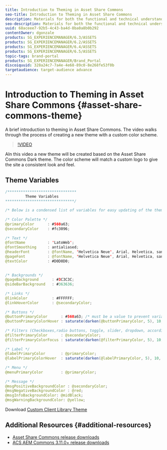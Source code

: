 ```yaml
---
title: Introduction to Theming in Asset Share Commons
seo-title: Introduction to Theming in Asset Share Commons
description: Materials for both the functional and technical understanding Assets Share Commons
seo-description: Materials for both the functional and technical understanding Assets Share Commons
uuid: 68aceee7-92b5-4c43-ba4d-8ba0a8b0b292
contentOwner: dgonzale
products: SG_EXPERIENCEMANAGER/6.3/ASSETS
products: SG_EXPERIENCEMANAGER/6.2/ASSETS
products: SG_EXPERIENCEMANAGER/6.4/ASSETS
products: SG_EXPERIENCEMANAGER/6.5/ASSETS
topic-tags: brand-portal
products: SG_EXPERIENCEMANAGER/Brand_Portal
discoiquuid: 328a24c7-7a4e-4e68-89c0-8e268fe53f0b
targetaudience: target-audience advance
---
```


# Introduction to Theming in Asset Share Commons {#asset-share-commons-theme}

A brief introduction to theming in Asset Share Commons. The video walks through the process of creating a new theme with a custom color scheme.

>[!VIDEO](https://video.tv.adobe.com/v/20572/?quality=9)

AIn this video a new theme will be created based on the Asset Share Commons Dark theme. The color scheme will match a custom logo to give the site a consistent look and feel.

## Theme Variables

``` java
/*******************************
         Theme Variables
*******************************/
 
/* Below is a condensed list of variables for easy updating of the theme */
 
/* Color Palette */
@primaryColor      : #560a63;
@secondaryColor    : #fc3096;
 
/* Text */
@fontName          : 'LatoWeb';
@fontSmoothing     : antialiased;
@headerFont        : @fontName, 'Helvetica Neue', Arial, Helvetica, sans-serif;
@pageFont          : @fontName, 'Helvetica Neue', Arial, Helvetica, sans-serif;
@textColor         : #D0D0D0;
 
 
/* Backgrounds */
@pageBackground      : #3C3C3C;
@sideBarBackground   : #363636;
 
/* Links */
@linkColor           : #FFFFFF;
@linkHoverColor      : @secondaryColor;
 
/* Buttons */
@buttonPrimaryColor      : #560a63; /* must be a value to prevent variable recursion*/
@buttonPrimaryColorHover : saturate(darken(@buttonPrimaryColor, 5), 10, relative);
 
/* Filters (Checkboxes,radio buttons, toggle, slider, dropdown, accordion colors)*/
@filterPrimaryColor      : @secondaryColor;
@filterPrimaryColorFocus : saturate(darken(@filterPrimaryColor, 5), 10, relative);
 
/* Label */
@labelPrimaryColor       : @primaryColor;
@labelPrimaryColorHover  : saturate(darken(@labelPrimaryColor, 5), 10, relative);
 
/* Menu */
@menuPrimaryColor        : @primaryColor;
 
/* Message */
@msgPositiveBackgroundColor : @secondaryColor;
@msgNegativeBackgroundColor : @red;
@msgInfoBackgroundColor: @midBlack;
@msgWarningBackgroundColor: @yellow;
```

Download [Custom Client Library Theme](assets/asc-theme-demo.zip)

## Additional Resources {#additional-resources}

* [Asset Share Commons release downloads](https://github.com/Adobe-Marketing-Cloud/asset-share-commons/releases)
* [ACS AEM Commons 3.11.0+ release downloads](https://github.com/Adobe-Consulting-Services/acs-aem-commons/releases)